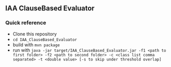 ## IAA ClauseBased Evaluator

### Quick reference

 - Clone this repository
 - ```cd IAA_ClauseBased_Evaluator```
 - build with ````mvn package````
 - run with ````java -jar target/IAA_ClauseBased_Evaluator.jar -f1 <path to first folder> -f2 <path to second folder> -c <class list comma separated> -t <double value> [-s to skip under threshold overlap]  ````